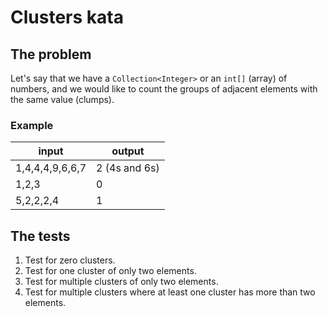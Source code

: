# Clusters kata

## The problem

Let's say that we have a `Collection<Integer>` or an `int[]` (array) of numbers, and we would like to count the
groups of adjacent elements with the same value (clumps).

### Example

input           |output
-----           |------
1,4,4,4,9,6,6,7 |2 (4s and 6s)
1,2,3			|0
5,2,2,2,4		|1


## The tests

1. Test for zero clusters.
1. Test for one cluster of only two elements.
1. Test for multiple clusters of only two elements.
1. Test for multiple clusters where at least one cluster has more than two elements.